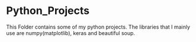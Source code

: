 # Python_Projects

This Folder contains some of my python projects. The libraries that I mainly use are numpy(matplotlib), keras and beautiful soup.
